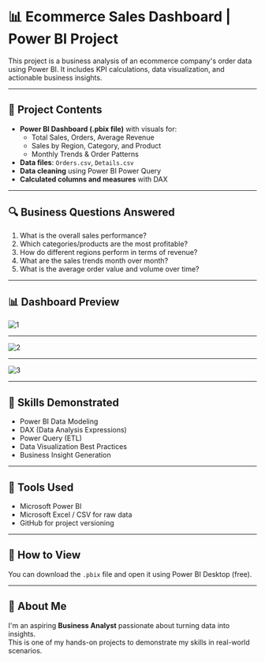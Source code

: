# 📊 Ecommerce Sales Dashboard | Power BI Project

This project is a business analysis of an ecommerce company's order data using Power BI. It includes KPI calculations, data visualization, and actionable business insights.

---

## 📁 Project Contents

- **Power BI Dashboard (.pbix file)** with visuals for:
  - Total Sales, Orders, Average Revenue
  - Sales by Region, Category, and Product
  - Monthly Trends & Order Patterns
- **Data files**: `Orders.csv`, `Details.csv`
- **Data cleaning** using Power BI Power Query
- **Calculated columns and measures** with DAX

---

## 🔍 Business Questions Answered

1. What is the overall sales performance?
2. Which categories/products are the most profitable?
3. How do different regions perform in terms of revenue?
4. What are the sales trends month over month?
5. What is the average order value and volume over time?

---

## 📊 Dashboard Preview

![1](https://github.com/user-attachments/assets/4240aed4-fc24-4280-8464-792d7867e48d)

---

![2](https://github.com/user-attachments/assets/6a9837d4-02b1-4acd-908c-3a613bc6de5b)

---

![3](https://github.com/user-attachments/assets/df138348-d91f-4a59-9a86-16f334865892)

---

## 💼 Skills Demonstrated

- Power BI Data Modeling
- DAX (Data Analysis Expressions)
- Power Query (ETL)
- Data Visualization Best Practices
- Business Insight Generation

---

## 🧠 Tools Used

- Microsoft Power BI
- Microsoft Excel / CSV for raw data
- GitHub for project versioning

---

## 📌 How to View

You can download the `.pbix` file and open it using Power BI Desktop (free).

---

## 🙋 About Me

I'm an aspiring **Business Analyst** passionate about turning data into insights.  
This is one of my hands-on projects to demonstrate my skills in real-world scenarios.

